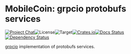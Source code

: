 # MobileCoin: grpcio protobufs services

[![Project Chat][chat-image]][chat-link]<!--
-->![License][license-image]<!--
-->![Target][target-image]<!--
-->[![Crates.io][crate-image]][crate-link]<!--
-->[![Docs Status][docs-image]][docs-link]<!--
-->[![Dependency Status][deps-image]][deps-link]

[grpcio](https://docs.rs/grpcio/latest/grpcio/) implementation of protobufs services.

[chat-image]: https://img.shields.io/discord/844353360348971068?style=flat-square
[chat-link]: https://mobilecoin.chat
[license-image]: https://img.shields.io/crates/l/mc-probufs-grpcio?style=flat-square
[target-image]: https://img.shields.io/badge/target-x86__64-blue?style=flat-square
[crate-image]: https://img.shields.io/crates/v/mc-probufs-grpcio.svg?style=flat-square
[crate-link]: https://crates.io/crates/mc-probufs-grpcio
[docs-image]: https://img.shields.io/docsrs/mc-probufs-grpcio?style=flat-square
[docs-link]: https://docs.rs/crate/mc-probufs-grpcio
[deps-image]: https://deps.rs/crate/mc-probufs-grpcio/0.1.0/status.svg?style=flat-square
[deps-link]: https://deps.rs/crate/mc-probufs-grpcio/0.1.0
